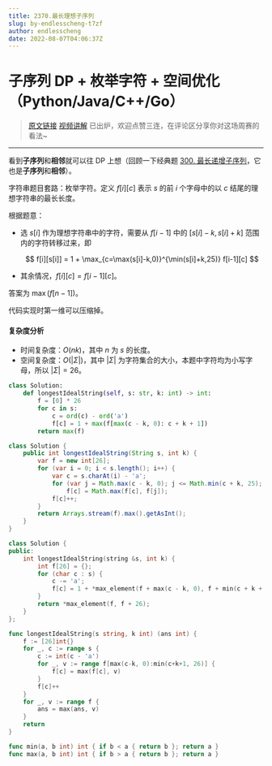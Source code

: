 ```yaml
---
title: 2370.最长理想子序列
slug: by-endlesscheng-t7zf
author: endlesscheng
date: 2022-08-07T04:06:37Z
---
```

# 子序列 DP + 枚举字符 + 空间优化（Python/Java/C++/Go）
 
> [原文链接](https://leetcode.cn/problems/longest-ideal-subsequence/solution/by-endlesscheng-t7zf)
[视频讲解](https://www.bilibili.com/video/BV1CN4y1V7uE) 已出炉，欢迎点赞三连，在评论区分享你对这场周赛的看法~
 
---

看到**子序列**和**相邻**就可以往 DP 上想（回顾一下经典题 [300. 最长递增子序列](https://leetcode.cn/problems/longest-increasing-subsequence/)，它也是**子序列**和**相邻**）。

字符串题目套路：枚举字符。定义 $f[i][c]$ 表示 $s$ 的前 $i$ 个字母中的以 $c$ 结尾的理想字符串的最长长度。

根据题意：

- 选 $s[i]$ 作为理想字符串中的字符，需要从 $f[i-1]$ 中的 $[s[i]-k,s[i]+k]$ 范围内的字符转移过来，即

  $$
  f[i][s[i]] = 1 + \max_{c=\max(s[i]-k,0)}^{\min(s[i]+k,25)} f[i-1][c]
  $$

- 其余情况，$f[i][c] = f[i-1][c]$。

答案为 $\max(f[n-1])$。

代码实现时第一维可以压缩掉。

#### 复杂度分析

- 时间复杂度：$O(nk)$，其中 $n$ 为 $s$ 的长度。
- 空间复杂度：$O(|\Sigma|)$，其中 $|\Sigma|$ 为字符集合的大小，本题中字符均为小写字母，所以 $|\Sigma|=26$。

```py [sol1-Python3]
class Solution:
    def longestIdealString(self, s: str, k: int) -> int:
        f = [0] * 26
        for c in s:
            c = ord(c) - ord('a')
            f[c] = 1 + max(f[max(c - k, 0): c + k + 1])
        return max(f)
```

```java [sol1-Java]
class Solution {
    public int longestIdealString(String s, int k) {
        var f = new int[26];
        for (var i = 0; i < s.length(); i++) {
            var c = s.charAt(i) - 'a';
            for (var j = Math.max(c - k, 0); j <= Math.min(c + k, 25); j++)
                f[c] = Math.max(f[c], f[j]);
            f[c]++;
        }
        return Arrays.stream(f).max().getAsInt();
    }
}
```

```cpp [sol1-C++]
class Solution {
public:
    int longestIdealString(string &s, int k) {
        int f[26] = {};
        for (char c : s) {
            c -= 'a';
            f[c] = 1 + *max_element(f + max(c - k, 0), f + min(c + k + 1, 26));
        }
        return *max_element(f, f + 26);
    }
};
```

```go [sol1-Go]
func longestIdealString(s string, k int) (ans int) {
	f := [26]int{}
	for _, c := range s {
		c := int(c - 'a')
		for _, v := range f[max(c-k, 0):min(c+k+1, 26)] {
			f[c] = max(f[c], v)
		}
		f[c]++
	}
	for _, v := range f {
		ans = max(ans, v)
	}
	return
}

func min(a, b int) int { if b < a { return b }; return a }
func max(a, b int) int { if b > a { return b }; return a }
```

